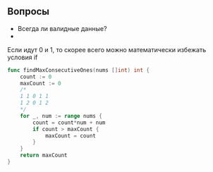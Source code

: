 ## Вопросы
- Всегда ли валидные данные?
- 



 Если идут 0 и 1, то скорее всего можно математически избежать условия if
```go
func findMaxConsecutiveOnes(nums []int) int {
    count := 0
    maxCount := 0
    /*
    1 1 0 1 1
    1 2 0 1 2
    */ 
    for _, num := range nums {
        count = count*num + num
        if count > maxCount {
            maxCount = count
        }
    }
    return maxCount
}
```
